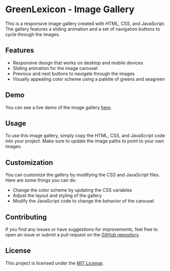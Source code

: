 # GreenLexicon - Image Gallery

This is a responsive image gallery created with HTML, CSS, and JavaScript. The gallery features a sliding animation and a set of navigation buttons to cycle through the images.

## Features

- Responsive design that works on desktop and mobile devices
- Sliding animation for the image carousel
- Previous and next buttons to navigate through the images
- Visually appealing color scheme using a palette of greens and seagreen

## Demo

You can see a live demo of the image gallery [here](https://your-github-username.github.io/your-repo-name).

## Usage

To use this image gallery, simply copy the HTML, CSS, and JavaScript code into your project. Make sure to update the image paths to point to your own images.

## Customization

You can customize the gallery by modifying the CSS and JavaScript files. Here are some things you can do:

- Change the color scheme by updating the CSS variables
- Adjust the layout and styling of the gallery
- Modify the JavaScript code to change the behavior of the carousel

## Contributing

If you find any issues or have suggestions for improvements, feel free to open an issue or submit a pull request on the [GitHub repository](https://github.com/GunaPalanivel/GreenLexicon--Image-Gallery.git).

## License

This project is licensed under the [MIT License](LICENSE).
